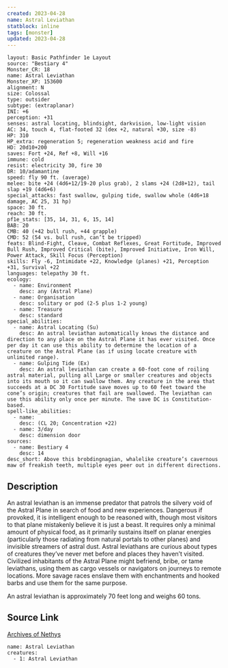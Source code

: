 ```yaml
---
created: 2023-04-28
name: Astral Leviathan
statblock: inline
tags: [monster]
updated: 2023-04-28
---
```

```statblock
layout: Basic Pathfinder 1e Layout
source: "Bestiary 4"
Monster_CR: 18
name: Astral Leviathan
Monster_XP: 153600
alignment: N
size: Colossal
type: outsider
subtype: (extraplanar)
INI: +6
perception: +31
senses: astral locating, blindsight, darkvision, low-light vision
AC: 34, touch 4, flat-footed 32 (dex +2, natural +30, size -8)
HP: 310
HP_extra: regeneration 5; regeneration weakness acid and fire
HD: 20d10+200
saves: Fort +24, Ref +8, Will +16
immune: cold
resist: electricity 30, fire 30
DR: 10/adamantine
speed: fly 90 ft. (average)
melee: bite +24 (4d6+12/19-20 plus grab), 2 slams +24 (2d8+12), tail slap +19 (4d6+6)
special_attacks: fast swallow, gulping tide, swallow whole (4d6+18 damage, AC 25, 31 hp)
space: 30 ft.
reach: 30 ft.
pf1e_stats: [35, 14, 31, 6, 15, 14]
BAB: 20
CMB: 40 (+42 bull rush, +44 grapple)
CMD: 52 (54 vs. bull rush, can’t be tripped)
feats: Blind-Fight, Cleave, Combat Reflexes, Great Fortitude, Improved Bull Rush, Improved Critical (bite), Improved Initiative, Iron Will, Power Attack, Skill Focus (Perception)
skills: Fly -6, Intimidate +22, Knowledge (planes) +21, Perception +31, Survival +22
languages: telepathy 30 ft.
ecology:
  - name: Environment
    desc: any (Astral Plane)
  - name: Organisation
    desc: solitary or pod (2-5 plus 1-2 young)
  - name: Treasure
    desc: standard
special_abilities:
  - name: Astral Locating (Su)
    desc: An astral leviathan automatically knows the distance and direction to any place on the Astral Plane it has ever visited. Once per day it can use this ability to determine the location of a creature on the Astral Plane (as if using locate creature with unlimited range).
  - name: Gulping Tide (Ex)
    desc: An astral leviathan can create a 60-foot cone of roiling astral material, pulling all Large or smaller creatures and objects into its mouth so it can swallow them. Any creature in the area that succeeds at a DC 30 Fortitude save moves up to 60 feet toward the cone’s origin; creatures that fail are swallowed. The leviathan can use this ability only once per minute. The save DC is Constitution-based.
spell-like_abilities:
  - name:
    desc: (CL 20; Concentration +22)
  - name: 3/day
    desc: dimension door
sources:
  - name: Bestiary 4
    desc: 14
desc_short: Above this brobdingnagian, whalelike creature’s cavernous maw of freakish teeth, multiple eyes peer out in different directions.
```
## Description
An astral leviathan is an immense predator that patrols the silvery void of the Astral Plane in search of food and new experiences. Dangerous if provoked, it is intelligent enough to be reasoned with, though most visitors to that plane mistakenly believe it is just a beast. It requires only a minimal amount of physical food, as it primarily sustains itself on planar energies (particularly those radiating from natural portals to other planes) and invisible streamers of astral dust. Astral leviathans are curious about types of creatures they’ve never met before and places they haven’t visited. Civilized inhabitants of the Astral Plane might befriend, bribe, or tame leviathans, using them as cargo vessels or navigators on journeys to remote locations. More savage races enslave them with enchantments and hooked barbs and use them for the same purpose.

An astral leviathan is approximately 70 feet long and weighs 60 tons.
## Source Link
[Archives of Nethys](https://aonprd.com/MonsterDisplay.aspx?ItemName=Astral%20Leviathan)
```encounter-table
name: Astral Leviathan
creatures:
  - 1: Astral Leviathan
```
